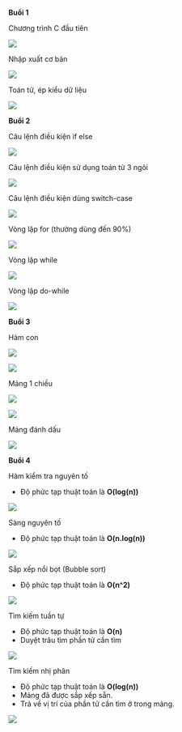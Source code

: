 **Buổi 1**

Chương trình C đầu tiên

![](media/ae1f4c93d1f289a57fc7b5d80bad280d.png)

Nhập xuất cơ bản

![](media/8478e14bf9357cb0974114213d046a6f.png)

Toán tử, ép kiểu dữ liệu

![](media/3043ee5db77b44d305e4b1bfea55cb38.png)

**Buổi 2**

Câu lệnh điều kiện if else

![](media/9d3f0084f62eed7b51d53324e85ae79c.png)

Câu lệnh điều kiện sử dụng toán tử 3 ngôi

![](media/54a31d3a0ff6dafb8c08afb661771c8b.png)

Câu lệnh điều kiện dùng switch-case

![](media/5b53e5ec9a5193da8053bbd8ce5aee94.png)

Vòng lặp for (thường dùng đến 90%)

![](media/0530aff51f1e742756020e3d0adbad2f.png)

Vòng lặp while

![](media/2584e14afee3f83dbbf2319f7ca68811.png)

Vòng lặp do-while

![](media/017115eaf7464b27bd696a234fbf1861.png)

**Buổi 3**

Hàm con

![](media/7e46bbff040728a198ae7cc037d7fc8e.png)

![](media/1046cd158d59e53b11c9664c8c9b9d46.png)

Mảng 1 chiều

![](media/3b4f45c30edfd9da22c030caff4fed8a.png)

![](media/d6325ad77dc37c0d80af105027a10418.png)

Mảng đánh dấu

![](media/d55c7cb7217fe752186b58873ea12779.png)

**Buổi 4**

Hàm kiểm tra nguyên tố

-   Độ phức tạp thuật toán là **O(log(n))**

![](media/4e4a8788454680a5245294af3a3f41ac.png)

Sàng nguyên tố

-   Độ phức tạp thuật toán là **O(n.log(n))**

![](media/b3b6f20af3d5308159824f04d3eecdb8.png)

Sắp xếp nổi bọt (Bubble sort)

-   Độ phức tạp thuật toán là **O(n\^2)**

![](media/c2f33fe7fd5eeb2e029c38452c974e4c.png)

Tìm kiếm tuần tự

-   Độ phức tạp thuật toán là **O(n)**
-   Duyệt trâu tìm phần tử cần tìm

![](media/e6ee1de2560bb60ce255f999e1ff6662.png)

Tìm kiếm nhị phân

-   Độ phức tạp thuật toán là **O(log(n))**
-   Mảng đã được sắp xếp sẵn.
-   Trả về vị trí của phần tử cần tìm ở trong mảng.

![](media/a4528d4ac69add57c2f08f371eb0f3d4.png)

